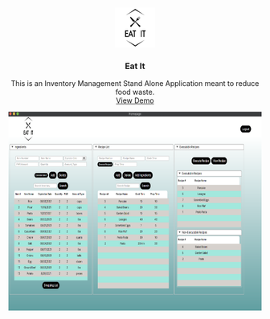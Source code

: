 <!--
*** Thanks for checking out the Best-README-Template. If you have a suggestion
*** that would make this better, please fork the repo and create a pull request
*** or simply open an issue with the tag "enhancement".
*** Thanks again! Now go create something AMAZING! :D
***
***
***
*** To avoid retyping too much info. Do a search and replace for the following:
*** github_username, repo_name, twitter_handle, email, project_title, project_description
-->



<!-- PROJECT SHIELDS -->
<!--
*** I'm using markdown "reference style" links for readability.
*** Reference links are enclosed in brackets [ ] instead of parentheses ( ).
*** See the bottom of this document for the declaration of the reference variables
*** for contributors-url, forks-url, etc. This is an optional, concise syntax you may use.
*** https://www.markdownguide.org/basic-syntax/#reference-style-links
-->


<!-- PROJECT LOGO -->
<br />
<p align="center">
  <a href="https://github.com/sergiogutierrez2/CS160EatIt" target="_blank">
    <img src="images/logo.png" alt="Logo" width="80" height="80">
  </a>

  <h3 align="center">Eat It</h3>

  <p align="center">
    This is an Inventory Management Stand Alone Application meant to reduce food waste.
    <br />
    <a href="https://www.youtube.com/watch?v=TDy7UStrL_Y">View Demo</a>
  </p>
  <p align="center">
    <a href="https://github.com/sergiogutierrez2/CS160EatIt">
      <img src="images/screenshot.png" alt="homepage" width="686" height="396">
    </a>
  </p>
</p>


